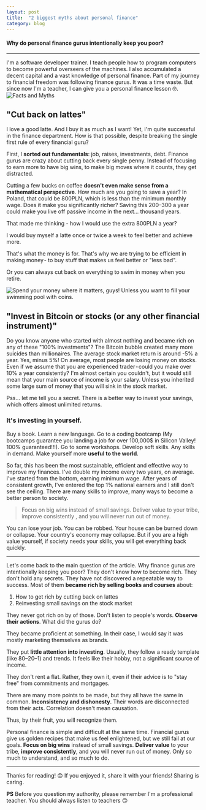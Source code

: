 ```yaml
---
layout: post
title:  "2 biggest myths about personal finance"
category: blog
---
```


#### Why do personal finance gurus intentionally keep you poor?

------

I'm a software developer trainer. I teach people how to program computers to become powerful overseers of the machines.
I also accumulated a decent capital and a vast knowledge of personal finance. Part of my journey to financial freedom was following finance gurus. It was a time waste. But since now I'm a teacher, I can give you a personal finance lesson 🤓.
![Facts and Myths](https://cdn-images-1.medium.com/max/800/1*Gq61oZ10J7WyFMKoyXxvhg.jpeg)
## "Cut back on lattes"
I love a good latte. And I buy it as much as I want! Yet, I'm quite successful in the finance department. How is that possible, despite breaking the single first rule of every financial guru?

First, I **sorted out fundamentals**: job, raises, investments, debt. Finance gurus are crazy about cutting back every single penny. Instead of focusing to earn more to have big wins, to make big moves where it counts, they get distracted.

Cutting a few bucks on coffee **doesn't even make sense from a mathematical perspective**. How much are you going to save a year? In Poland, that could be 800PLN, which is less than the minimum monthly wage. Does it make you significantly richer? Saving this $200–$300 a year could make you live off passive income in the next… thousand years.

That made me thinking - how I would use the extra 800PLN a year? 

I would buy myself a latte once or twice a week to feel better and achieve more.

That's what the money is for. That's why we are trying to be efficient in making money - to buy stuff that makes us feel better or "less bad".

Or you can always cut back on everything to swim in money when you retire.

![Spend your money where it matters, guys! Unless you want to fill your swimming pool with coins.](https://cdn-images-1.medium.com/max/800/1*FscHCAPEM-rvTLDMqjGDOA.jpeg)

## "Invest in Bitcoin or stocks (or any other financial instrument)"
Do you know anyone who started with almost nothing and became rich on any of these "100% investments"? The Bitcoin bubble created many more suicides than millionaires. The average stock market return is around -5% a year. Yes, minus 5%! On average, most people are losing money on stocks. Even if we assume that you are experienced trader - could you make over 10% a year consistently? I'm almost certain you couldn't, but it would still mean that your main source of income is your salary. Unless you inherited some large sum of money that you will sink in the stock market.

Pss… let me tell you a secret. There is a better way to invest your savings, which offers almost unlimited returns.

### It's investing in yourself.
Buy a book. Learn a new language. Go to a coding bootcamp (My bootcamps guarantee you landing a job for over 100,000$ in Silicon Valley! 100% guaranteed!!!). Go to some workshops. Develop soft skills. Any skills in demand. Make yourself more **useful to the world**.

So far, this has been the most sustainable, efficient and effective way to improve my finances. I've double my income every two years, on average. I've started from the bottom, earning minimum wage. After years of consistent growth, I've entered the top 1% national earners and I still don't see the ceiling. There are many skills to improve, many ways to become a better person to society.

>Focus on big wins instead of small savings. Deliver value to your tribe, improve  consistently , and you will never run out of money.

You can lose your job. You can be robbed. Your house can be burned down or collapse. Your country's economy may collapse. But if you are a high value yourself, if society needs your skills, you will get everything back quickly.

------

Let's come back to the main question of the article.
Why finance gurus are intentionally keeping you poor?
They don't know how to become rich. They don't hold any secrets. They have not discovered a repeatable way to success. Most of them **became rich by selling books and courses** about: 
1. How to get rich by cutting back on lattes 
2. Reinvesting small savings on the stock market

They never got rich on by of those.
Don't listen to people's words. **Observe their actions**. What did the gurus do?

They became proficient at something. In their case, I would say it was mostly marketing themselves as brands.

They put **little attention into investing**. Usually, they follow a ready template (like 80–20–1) and trends. It feels like their hobby, not a significant source of income.

They don't rent a flat. Rather, they own it, even if their advice is to "stay free" from commitments and mortgages.

There are many more points to be made, but they all have the same in common. **Inconsistency and dishonesty**. Their words are disconnected from their acts. Correlation doesn't mean causation.

Thus, by their fruit, you will recognize them.

Personal finance is simple and difficult at the same time.  Financial gurus give us golden recipes that make us feel enlightened, but we still fail at our goals. **Focus on big wins** instead of small savings. **Deliver value** to your tribe, **improve  consistently**, and you will never run out of money. Only so much to understand, and so much to do.

------

Thanks for reading! 😊 If you enjoyed it, share it with your friends! Sharing is caring.

**PS** Before you question my authority, please remember I'm a professional teacher. You should always listen to teachers 🙃